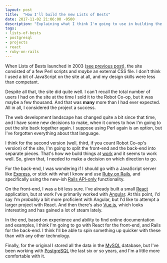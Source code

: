 ```yaml
---
layout: post
title:  "How I'll build the new Lists of Bests"
date: 2017-11-02 21:06:00 -0500
description: "Explaining what I think I'm going to use in building the new version of Lists of Bests"
tags:
- lists-of-bests
- postgresql
- projects
- react
- ruby-on-rails
---
```

When Lists of Bests launched in 2003 ([see previous post](http://kindofblue.com/2017/10/bringing-back-an-old-friend/ "Post explaining bringing the site back.")), the site consisted of a few Perl scripts and _maybe_ an external CSS file. I don't think I used a bit of JavaScript on the site at all, and my design skills were less than competant.

Despite all that, the site did quite well. I can't recall the total number of users I had on the site at the time I sold it to the Robot Co-op, but it was maybe a few thousand. And that was **many** more than I had ever expected. All in all, I considered the project a success.

The web development landscape has changed quite a bit since that time, and I have some new decisions to make, when it comes to how I'm going to put the site back together again. I suppose using Perl again is an option, but I've forgotten everything about that language.

I think for the second version (well, third, if you count Robot Co-op's version) of the site, I'm going to split the front-end and the back-end into separate pieces. That's how we build things at [work](https://cloudpassage.com/ "CloudPassage home page") and it seems to work well. So, given that, I needed to make a decision on which direction to go.

For the back-end, I was wondering if I should go with a JavaScript server like [Express](https://expressjs.com/ "The Express.js site"), or stick with what I know and use [Ruby on Rails](http://rubyonrails.org/ "Ruby on Rails site"), and specifically using the new-ish [Rails API-only](http://guides.rubyonrails.org/api_app.html "Explaining the Rails API ability") functionality.

On the front-end, I was a bit less sure. I've already built a small [React](https://reactjs.org/ "The React JS framework site") application, but at work I've primarily worked with [Angular](https://angularjs.org/ "The Angular JS site"). At this point, I'd say I'm _probably_ a bit more proficient with Angular, but I'd like to attempt a larger project with React. And then there's also [Vue.js](https://vuejs.org/ "The Vue.js framework site"), which looks interesting and has gained a lot of steam lately.

In the end, based on experience and ability to find online documentation and examples, I think I'm going to go with React for the front-end, and Rails for the back-end. I think I'll be able to spin something up quicker with these than with any other technology.

Finally, for the original I stored all the data in the [MySQL](https://www.mysql.com/ "The MySQL site") database, but I've been working with [PostgreSQL](https://www.postgresql.org/ "The PostgreSQL site") the last six or so years, and I'm a little more comfortable with it.
